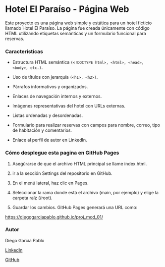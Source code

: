 # Hotel El Paraíso - Página Web

Este proyecto es una página web simple y estática para un hotel ficticio llamado Hotel El Paraíso. La página fue creada únicamente con código HTML utilizando etiquetas semánticas y un formulario funcional para reservas.

### Características

- Estructura HTML semántica ```(<!DOCTYPE html>, <html>, <head>, <body>, etc.)```.

- Uso de títulos con jerarquía ```(<h1>, <h2>)```.

- Párrafos informativos y organizados.

- Enlaces de navegación internos y externos.

- Imágenes representativas del hotel con URLs externas.

- Listas ordenadas y desordenadas.

- Formulario para realizar reservas con campos para nombre, correo, tipo de habitación y comentarios.

- Enlace al perfil de autor en LinkedIn.

### Cómo desplegue esta pagina en GitHub Pages


1. Asegúrarse de que el archivo HTML principal se llame index.html.

2. ir a la sección Settings del repositorio en GitHub.

3. En el menú lateral, haz clic en Pages.

4. Seleccionar la rama donde está el archivo (main, por ejemplo) y elige la carpeta raíz (/root).

5. Guardar los cambios. GitHub Pages generará una URL como:

https://diegogarciapablo.github.io/proj_mod_01/

### Autor

Diego García Pablo

[LinkedIn](https://www.linkedin.com/in/diego-garcia-pablo-199525199/)

[GitHub](https://github.com/diegogarciapablo)